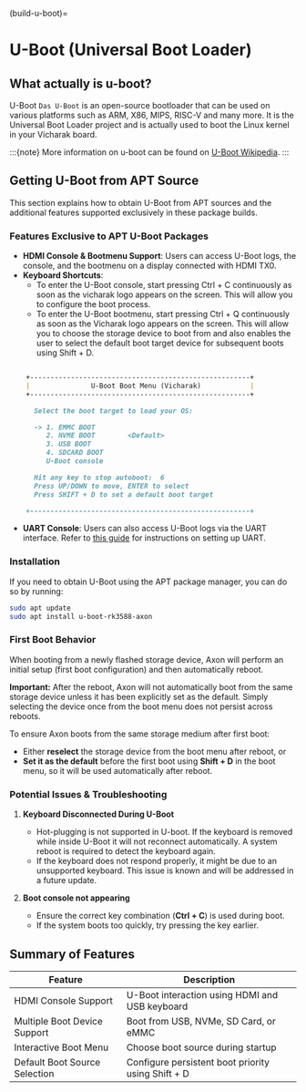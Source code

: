 (build-u-boot)=

# U-Boot (Universal Boot Loader)

## What actually is u-boot?

U-Boot `Das U-Boot` is an open-source bootloader that can be used on various
platforms such as ARM, X86, MIPS, RISC-V and many more.
It is the Universal Boot Loader project and is actually used to boot the
Linux kernel in your Vicharak board.

:::{note}
More information on u-boot can be found on [U-Boot Wikipedia](https://en.wikipedia.org/wiki/Das_U-Boot).
:::

## Getting U-Boot from APT Source

This section explains how to obtain U-Boot from APT sources and the additional features supported exclusively in these package builds.

### Features Exclusive to APT U-Boot Packages
- **HDMI Console & Bootmenu Support**: Users can access U-Boot logs, the console, and the bootmenu on a display connected with HDMI TX0.
- **Keyboard Shortcuts**:
  - To enter the U-Boot console, start pressing Ctrl + C continuously as soon as the vicharak logo appears on the screen. This will allow you to configure the boot process.
  - To enter the U-Boot bootmenu, start pressing Ctrl + Q continuously as soon as the Vicharak logo appears on the screen. This will allow you to choose the storage device to boot from and also enables the user to select the default boot target device for subsequent boots using Shift + D.

````markdown

    +------------------------------------------------------+
    |               U-Boot Boot Menu (Vicharak)            |
    +------------------------------------------------------+

      Select the boot target to load your OS:

      -> 1. EMMC BOOT
         2. NVME BOOT        <Default>
         3. USB BOOT
         4. SDCARD BOOT
         U-Boot console

      Hit any key to stop autoboot:  6
      Press UP/DOWN to move, ENTER to select
      Press SHIFT + D to set a default boot target

    +------------------------------------------------------+

````

- **UART Console**: Users can also access U-Boot logs via the UART interface. Refer to [this guide](https://docs.vicharak.in/vicharak_sbcs/axon/axon-getting-started/#using-serial-console) for instructions on setting up UART.

### Installation
If you need to obtain U-Boot using the APT package manager, you can do so by running:

```sh
sudo apt update
sudo apt install u-boot-rk3588-axon
```

### First Boot Behavior

When booting from a newly flashed storage device, Axon will perform an initial setup (first boot configuration) and then automatically reboot.

**Important:** After the reboot, Axon will not automatically boot from the same storage device unless it has been explicitly set as the default. Simply selecting the device once from the boot menu does not persist across reboots.

To ensure Axon boots from the same storage medium after first boot:

- Either **reselect** the storage device from the boot menu after reboot, or
- **Set it as the default** before the first boot using **Shift + D** in the boot menu, so it will be used automatically after reboot.

### Potential Issues & Troubleshooting
1. **Keyboard Disconnected During U-Boot**
   - Hot-plugging is not supported in U-boot. If the keyboard is removed while inside U-Boot it will not reconnect automatically. A system reboot is required to detect the keyboard again.
   - If the keyboard does not respond properly, it might be due to an unsupported keyboard. This issue is known and will be addressed in a future update.

2. **Boot console not appearing**
   - Ensure the correct key combination (**Ctrl + C**) is used during boot.
   - If the system boots too quickly, try pressing the key earlier.

## Summary of Features

| Feature                       | Description                                        |
| ----------------------------- | -------------------------------------------------- |
| HDMI Console Support          | U-Boot interaction using HDMI and USB keyboard     |
| Multiple Boot Device Support  | Boot from USB, NVMe, SD Card, or eMMC              |
| Interactive Boot Menu         | Choose boot source during startup                  |
| Default Boot Source Selection | Configure persistent boot priority using Shift + D |
